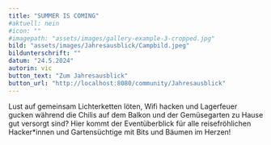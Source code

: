 ```yaml
---
title: "SUMMER IS COMING"
#aktuell: nein
#icon: ""
#imagepath: "assets/images/gallery-example-3-cropped.jpg"
bild: "assets/images/Jahresausblick/Campbild.jpeg"
bildunterschrift: ""
datum: "24.5.2024"
autorin: vic
button_text: "Zum Jahresausblick"
button_url: "http://localhost:8080/community/Jahresausblick"
---
```

Lust auf gemeinsam Lichterketten löten, Wifi hacken und Lagerfeuer gucken während die Chilis auf dem Balkon und der Gemüsegarten zu Hause gut versorgt sind? Hier kommt der Eventüberblick für alle reisefröhlichen Hacker*innen und Gartensüchtige mit Bits und Bäumen im Herzen!

